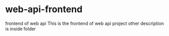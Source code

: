 # web-api-frontend
frontend of web api 
This is the frontend of web api project other description is inside folder